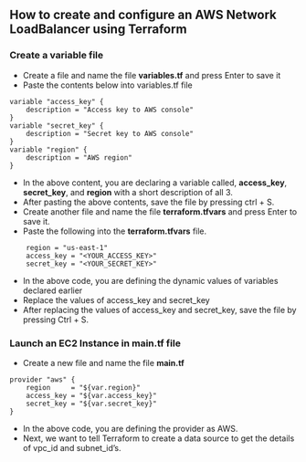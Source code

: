 ## How to create and configure an AWS Network LoadBalancer using Terraform
###  Create a variable file
- Create a file and name the file **variables.tf** and press Enter to save it
- Paste the contents below into variables.tf file
```
variable "access_key" {
    description = "Access key to AWS console"
}
variable "secret_key" {
    description = "Secret key to AWS console"
}
variable "region" {
    description = "AWS region"
}
```
- In the above content, you are declaring a variable called, **access_key**, **secret_key**, and **region** with a short description of all 3.
- After pasting the above contents, save the file by pressing ctrl + S.
- Create another file and name the file **terraform.tfvars** and press Enter to save it.
- Paste the following into the **terraform.tfvars** file.
```
    region = "us-east-1"
    access_key = "<YOUR_ACCESS_KEY>"        
    secret_key = "<YOUR_SECRET_KEY>"
```
- In the above code, you are defining the dynamic values of variables declared earlier
- Replace the values of access_key and secret_key
- After replacing the values of access_key and secret_key, save the file by pressing Ctrl + S.
### Launch an EC2 Instance in main.tf file
- Create a new file and name the file  **main.tf**
```
provider "aws" {
    region     = "${var.region}"
    access_key = "${var.access_key}"
    secret_key = "${var.secret_key}"
}			
```
- In the above code, you are defining the provider as AWS.
- Next, we want to tell Terraform to create a data source to get the details of vpc_id and subnet_id’s.
